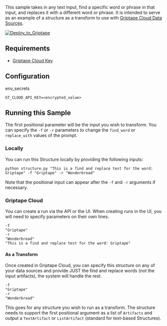 This sample takes in any text input, find a specific word or phrase in that input, and replaces it with a different word or phrase. It is intended to serve as an example of a structure as a transform to use with [Griptape Cloud Data Sources](https://docs.griptape.ai/stable/griptape-cloud/data-sources/create-data-source/).

[![Deploy_to_Griptape](https://github.com/griptape-ai/griptape-cloud/assets/2302515/4fd57873-5c93-44a8-8fa3-ac1bf7d73bcc)](https://cloud.griptape.ai/structures/create/griptape_find_replace_transform)

## Requirements

- [Griptape Cloud Key](https://cloud.griptape.ai/configuration/api-keys)

## Configuration

env_secrets
```
GT_CLOUD_API_KEY=<encrypted_value>
```

## Running this Sample

The first positional parameter will be the input you wish to transform. You can specify the `-f` or `-r` parameters to change the `find_word` or `replace_with` values of the prompt.

### Locally

You can run this Structure locally by providing the following inputs:

```
python structure.py "This is a find and replace test for the word: Griptape" -f "Griptape" -r "Wonderbread"
```

Note that the positional input can appear after the `-f` and `-r` arguments if necessary.


### Griptape Cloud

You can create a run via the API or the UI. When creating runs in the UI, you will need to specify parameters on their own lines.

```
-f
"Griptape"
-r
"Wonderbread"
"This is a find and replace test for the word: Griptape"
```

#### As a Transform

Once created in Griptape Cloud, you can specify this structure on any of your data sources and provide JUST the find and replace words (not the input artifacts), the system will handle the rest.

```
-f
"Griptape"
-r
"Wonderbread"
```

This goes for any structure you wish to run as a transform. The structure needs to support the first positional argument as a list of `Artifacts` and output a `TextArtifact` or `ListArtifact` (standard for text-based Structures).

